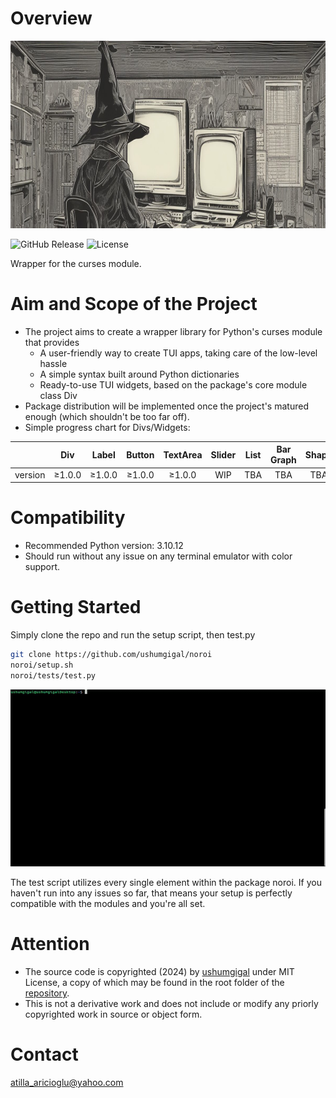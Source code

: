 Overview
========
<img src="https://raw.githubusercontent.com/ushumgigal/noroi/main/noroi.png" style="height: 300px; width:auto;"/>

![GitHub Release](https://img.shields.io/github/v/release/ushumgigal/noroi?display_name=release&style=plastic)
![License](https://img.shields.io/badge/license-MIT-aquamarine?style=plastic)

Wrapper for the curses module.

Aim and Scope of the Project
============================
- The project aims to create a wrapper library for Python's curses module that provides
  - A user-friendly way to create TUI apps, taking care of the low-level hassle
  - A simple syntax built around Python dictionaries
  - Ready-to-use TUI widgets, based on the package's core module class Div
- Package distribution will be implemented once the project's matured enough (which shouldn't be too far off).
- Simple progress chart for Divs/Widgets:

|           |  Div   |  Label | Button | TextArea |  Slider  | List | Bar Graph | Shape | Digital Clock |
|:---------:|:------:|:------:|:------:|:--------:|:--------:|:----:|:---------:|:-----:|:-------------:|
|  version  | ≥1.0.0 | ≥1.0.0 | ≥1.0.0 |  ≥1.0.0  |    WIP   | TBA  |    TBA    | TBA   |     TBA       |


Compatibility
=============
- Recommended Python version: 3.10.12
- Should run without any issue on any terminal emulator with color support.

Getting Started
===============
Simply clone the repo and run the setup script, then  test.py
```bash
git clone https://github.com/ushumgigal/noroi
noroi/setup.sh
noroi/tests/test.py
```
<img src="https://raw.githubusercontent.com/ushumgigal/noroi/main/demo.gif" style="width: 768px; height:auto;"/>

The test script utilizes every single element within the package noroi. If you haven't run into any issues so far, that means your setup is perfectly compatible with the modules and you're all set.

Attention
=========
- The source code is copyrighted (2024) by [ushumgigal](https://github.com/ushumgigal) under MIT License, a copy of which may be found in the root folder of the [repository](https://github.com/ushumgigal/noroi).
- This is not a derivative work and does not include or modify any priorly copyrighted work in source or object form.

Contact
=======
atilla_aricioglu@yahoo.com
